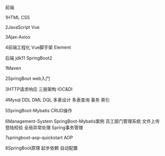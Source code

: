 前端

1HTML CSS

2JavaScript Vue

3Ajax-Axios

4前端工程化 Vue脚手架 Element

后端
jdk11  SpringBoot2

1Maven

2SpringBoot web入门

3HTTP请求响应 三层架构 IOC&DI

4Mysql  DDL DML DQL 多表设计 多表查询 事务 索引 

5SpringBoot-Mybatis CRUD操作

6Management-System SpringBoot-Mybatis案例 员工部门管理系统 文件上传 登陆校验 全局异常处理 Spring事务管理

7springboot-aop-quickstart AOP

8SpringBoot原理 起步依赖 自动配置


